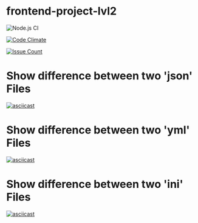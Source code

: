 # frontend-project-lvl2

![Node.js CI](https://github.com/yavictor/frontend-project-lvl2/workflows/Node.js%20CI/badge.svg)

[![Code Climate](https://codeclimate.com/github/yavictor/frontend-project-lvl2/badges/gpa.svg)](https://codeclimate.com/github/yavictor/frontend-project-lvl2/maintainability)

[![Issue Count](https://codeclimate.com/github/yavictor/frontend-project-lvl2/badges/issue_count.svg)](https://codeclimate.com/github/yavictor/frontend-project-lvl2)


# Show difference between two 'json' Files

[![asciicast](https://asciinema.org/a/PXv7IKbiH2lLtxgApKYNu6uZ9.svg)](https://asciinema.org/a/PXv7IKbiH2lLtxgApKYNu6uZ9)

# Show difference between two 'yml' Files

[![asciicast](https://asciinema.org/a/zmZPN5zknY4W8qgg7nc68cOGG.svg)](https://asciinema.org/a/zmZPN5zknY4W8qgg7nc68cOGG)

# Show difference between two 'ini' Files

[![asciicast](https://asciinema.org/a/8tynktIS4MeP3ZXgO0t3F04va.svg)](https://asciinema.org/a/8tynktIS4MeP3ZXgO0t3F04va)